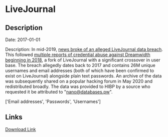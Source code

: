 # LiveJournal

## Description

Date: 2017-01-01

Description:
In mid-2019, <a href="https://news.ycombinator.com/item?id=20426997&fbclid=IwAR22KoBod2B44XzYbPziwh1RoT_M8ll3Uf8Ods7TpF8mPdSGo3PKYQEx9_k" target="_blank" rel="noopener">news broke of an alleged LiveJournal data breach</a>. This followed <a href="https://twitter.com/rahaeli/status/1265316773508927488" target="_blank" rel="noopener">multiple reports of credential abuse against Dreamwidth beginning in 2018</a>, a fork of LiveJournal with a significant crossover in user base. The breach allegedly dates back to 2017 and contains 26M unique usernames and email addresses (both of which have been confirmed to exist on LiveJournal) alongside plain text passwords. An archive of the data was subsequently shared on a popular hacking forum in May 2020 and redistributed broadly. The data was provided to HIBP by a source who requested it be attributed to &quot;nano@databases.pw&quot;.


['Email addresses', 'Passwords', 'Usernames']

## Links

[Download Link](https://link-to.net/1229997/868.0383621500296/dynamic/?r=aHR0cHM6Ly93d3cubWVkaWFmaXJlLmNvbS92aWV3LzZMa0lTTnBGdUUxcEdIMS9saXZlam91cm5hbC5jb20vZmlsZQ==)